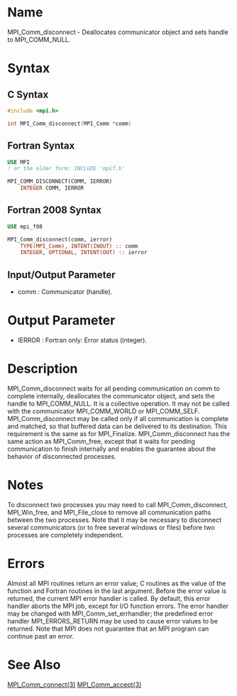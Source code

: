 # Name

MPI_Comm_disconnect - Deallocates communicator object and sets
handle to MPI_COMM_NULL.

# Syntax

## C Syntax

```c
#include <mpi.h>

int MPI_Comm_disconnect(MPI_Comm *comm)
```

## Fortran Syntax

```fortran
USE MPI
! or the older form: INCLUDE 'mpif.h'

MPI_COMM_DISCONNECT(COMM, IERROR)
    INTEGER	COMM, IERROR 
```


## Fortran 2008 Syntax

```fortran
USE mpi_f08

MPI_Comm_disconnect(comm, ierror)
    TYPE(MPI_Comm), INTENT(INOUT) :: comm
    INTEGER, OPTIONAL, INTENT(OUT) :: ierror
```


## Input/Output Parameter

* comm : Communicator (handle).

# Output Parameter

* IERROR : Fortran only: Error status (integer).

# Description

MPI_Comm_disconnect waits for all pending communication on comm to
complete internally, deallocates the communicator object, and sets the
handle to MPI_COMM_NULL. It is a collective operation.
It may not be called with the communicator MPI_COMM_WORLD or
MPI_COMM_SELF.
MPI_Comm_disconnect may be called only if all communication is complete
and matched, so that buffered data can be delivered to its destination.
This requirement is the same as for MPI_Finalize.
MPI_Comm_disconnect has the same action as MPI_Comm_free, except that it
waits for pending communication to finish internally and enables the
guarantee about the behavior of disconnected processes.

# Notes

To disconnect two processes you may need to call MPI_Comm_disconnect,
MPI_Win_free, and MPI_File_close to remove all communication paths
between the two processes. Note that it may be necessary to disconnect
several communicators (or to free several windows or files) before two
processes are completely independent.

# Errors

Almost all MPI routines return an error value; C routines as the value
of the function and Fortran routines in the last argument.
Before the error value is returned, the current MPI error handler is
called. By default, this error handler aborts the MPI job, except for
I/O function errors. The error handler may be changed with
MPI_Comm_set_errhandler; the predefined error handler MPI_ERRORS_RETURN
may be used to cause error values to be returned. Note that MPI does not
guarantee that an MPI program can continue past an error.

# See Also

[MPI_Comm_connect(3)](MPI_Comm_connect.html)
[MPI_Comm_accept(3)](MPI_Comm_accept.html)
